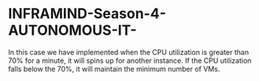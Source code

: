 # INFRAMIND-Season-4-AUTONOMOUS-IT-
 In this case we have implemented when the CPU utilization is greater than 70% for a minute, it will spins up for another instance. 
 If the CPU utilization falls below the 70%, it will maintain the minimum number of VMs.
